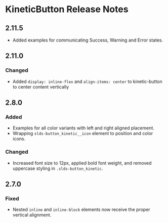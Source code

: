<!-- Release notes authoring guidelines: http://keepachangelog.com/ -->

# KineticButton Release Notes

<!-- ## [Unreleased] -->

## 2.11.5

- Added examples for communicating Success, Warning and Error states.

## 2.11.0

### Changed

- Added `display: inline-flex` and `align-items: center` to kinetic-button to center content vertically

## 2.8.0

### Added

- Examples for all color variants with left and right aligned placement.
- Wrapping `slds-button_kinetic__icon` element to position and color icons.

### Changed

- Increased font size to 12px, applied bold font weight, and removed uppercase styling in `.slds-button_kinetic`.

## 2.7.0

### Fixed

- Nested `inline` and `inline-block` elements now receive the proper vertical alignment.
